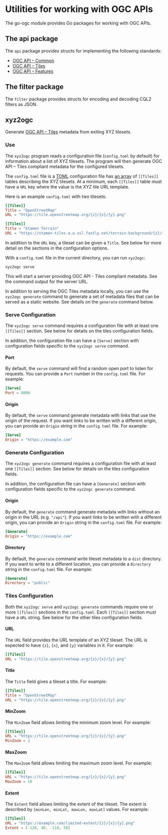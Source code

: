 # Utilities for working with OGC APIs

The go-ogc module provides Go packages for working with OGC APIs.

## The api package

The `api` package provides structs for implementing the following standards:

 * [OGC API – Common](https://ogcapi.ogc.org/common/)
 * [OGC API – Tiles](https://ogcapi.ogc.org/tiles/)
 * [OGC API – Features](https://ogcapi.ogc.org/features/)

## The filter package

The `filter` package provides structs for encoding and decoding CQL2 filters as JSON.

## xyz2ogc

Generate [OGC API – Tiles](https://ogcapi.ogc.org/tiles/) metadata from exiting XYZ tilesets.

### Use

The `xyz2ogc` program reads a configuration file (`config.toml` by default) for information about a list of XYZ tilesets.  The program will then generate OGC API – Tiles compliant metadata for the configured tilesets.

The `config.toml` file is a [TOML](https://toml.io/) configuration file has [an array](https://toml.io/en/v1.0.0#array-of-tables) of `[[Tiles]]` tables describing the XYZ tilesets.  At a minimum, each `[[Tiles]]` table must have a `URL` key where the value is the XYZ tile URL template.

Here is an example `config.toml` with two tilesets:

```toml
[[Tiles]]
Title = "OpenStreetMap"
URL = "https://tile.openstreetmap.org/{z}/{x}/{y}.png"

[[Tiles]]
Title = "Stamen Terrain"
URL = "https://stamen-tiles-a.a.ssl.fastly.net/terrain-background/{z}/{x}/{y}.jpg"
```

In addition to the `URL` key, a tileset can be given a `Title`.  See below for more detail on the sections in the configuration options.

With a `config.toml` file in the current directory, you can run `xyz2ogc`:

```shell
xyz2ogc serve
```

This will start a server providing OGC API - Tiles compliant metadata.  See the command output for the server URL.

In addition to serving the OGC Tiles metadata locally, you can use the `xyz2ogc generate` command to generate a set of metadata files that can be served as a static website.  See details on the `generate` command below.

### Serve Configuration

The `xyz2ogc serve` command requires a configuration file with at least one `[[Tiles]]` section.  See below for details on the tiles configuration fields.

In addition, the configuration file can have a `[Serve]` section with configuration fields specific to the `xyz2ogc serve` command.

#### Port

By default, the `serve` command will find a random open port to listen for requests.  You can provide a `Port` number in the `config.toml` file.  For example:

```toml
[Serve]
Port = 8000
```

#### Origin

By default, the `serve` command generate metadata with links that use the origin of the request.  If you want links to be written with a different origin, you can provide an `Origin` string in the `config.toml` file.  For example:

```toml
[Serve]
Origin = "https://example.com"
```

### Generate Configuration

The `xyz2ogc generate` command requires a configuration file with at least one `[[Tiles]]` section.  See below for details on the tiles configuration fields.

In addition, the configuration file can have a `[Generate]` section with configuration fields specific to the `xyz2ogc generate` command.

#### Origin

By default, the `generate` command generate metadata with links without an origin in the URL (e.g. `"/api"`).  If you want links to be written with a different origin, you can provide an `Origin` string in the `config.toml` file.  For example:

```toml
[Generate]
Origin = "https://example.com"
```

#### Directory

By default, the `generate` command write tileset metadata to a `dist` directory.  If you want to write to a different location, you can provide a `Directory` string in the `config.toml` file.  For example:

```toml
[Generate]
Directory = "public"
```

### Tiles Configuration

Both the `xyz2ogc serve` and `xyz2ogc generate` commands require one or more `[[Tiles]]` sections in the `config.toml`.  Each `[[Tiles]]` section must have a `URL` string.  See below for the other tiles configuration fields.

#### URL

The `URL` field provides the URL template of an XYZ tileset.  The URL is expected to have `{z}`, `{x}`, and `{y}` variables in it.  For example:

```toml
[[Tiles]]
URL = "https://tile.openstreetmap.org/{z}/{x}/{y}.png"
```

#### Title

The `Title` field gives a tileset a title.  For example:

```toml
[[Tiles]]
Title = "OpenStreetMap"
URL = "https://tile.openstreetmap.org/{z}/{x}/{y}.png"
```

#### MinZoom

The `MinZoom` field allows limiting the minimum zoom level.  For example:

```toml
[[Tiles]]
URL = "https://tile.openstreetmap.org/{z}/{x}/{y}.png"
MinZoom = 2
```

#### MaxZoom

The `MaxZoom` field allows limiting the maximum zoom level.  For example:

```toml
[[Tiles]]
URL = "https://tile.openstreetmap.org/{z}/{x}/{y}.png"
MaxZoom = 10
```

#### Extent

The `Extent` field allows limiting the extent of the tileset.  The extent is described by `[minLon, minLat, maxLon, maxLat]` values.  For example:

```toml
[[Tiles]]
URL = "https://example.com/limited-extent/{z}/{x}/{y}.png"
Extent = [-120, 40, -110, 50]
```
